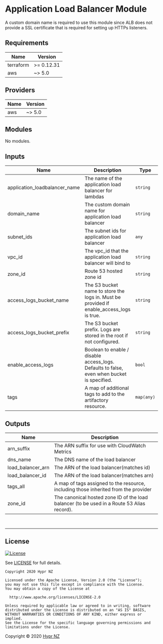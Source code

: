 <!-- BEGIN_TF_DOCS -->
# Application Load Balancer Module

A custom domain name is required to use this module since ALB does not provide a SSL certificate that is required for setting up HTTPs listeners.

## Requirements

| Name | Version |
|------|---------|
| terraform | >= 0.12.31 |
| aws | ~> 5.0 |

## Providers

| Name | Version |
|------|---------|
| aws | ~> 5.0 |

## Modules

No modules.

## Inputs

| Name | Description | Type | Default | Required |
|------|-------------|------|---------|:--------:|
| application_loadbalancer_name | The name of the application load balancer for lambdas | `string` | n/a | yes |
| domain_name | The custom domain name for application load balancer | `string` | n/a | yes |
| subnet_ids | The subnet ids for application load balancer | `any` | n/a | yes |
| vpc_id | The vpc_id that the application load balancer will bind to | `string` | n/a | yes |
| zone_id | Route 53 hosted zone id | `string` | n/a | yes |
| access_logs_bucket_name | The S3 bucket name to store the logs in. Must be provided if enable_access_logs is true. | `string` | `""` | no |
| access_logs_bucket_prefix | The S3 bucket prefix. Logs are stored in the root if not configured. | `string` | `""` | no |
| enable_access_logs | Boolean to enable / disable access_logs. Defaults to false, even when bucket is specified. | `bool` | `false` | no |
| tags | A map of additional tags to add to the artifactory resource. | `map(any)` | `{}` | no |

## Outputs

| Name | Description |
|------|-------------|
| arn_suffix | The ARN suffix for use with CloudWatch Metrics |
| dns_name | The DNS name of the load balancer |
| load_balancer_arn | The ARN of the load balancer(matches id) |
| load_balancer_id | The ARN of the load balancer(matches arn) |
| tags_all | A map of tags assigned to the resource, including those inherited from the provider |
| zone_id | The canonical hosted zone ID of the load balancer (to be used in a Route 53 Alias record). |

<br/>

---
## License

[![License](https://img.shields.io/badge/License-Apache%202.0-blue.svg)](https://opensource.org/licenses/Apache-2.0)

See [LICENSE](LICENSE) for full details.

```
Copyright 2020 Hypr NZ

Licensed under the Apache License, Version 2.0 (the "License");
you may not use this file except in compliance with the License.
You may obtain a copy of the License at

  http://www.apache.org/licenses/LICENSE-2.0

Unless required by applicable law or agreed to in writing, software
distributed under the License is distributed on an "AS IS" BASIS,
WITHOUT WARRANTIES OR CONDITIONS OF ANY KIND, either express or implied.
See the License for the specific language governing permissions and
limitations under the License.
```

Copyright &copy; 2020 [Hypr NZ](https://www.hypr.nz/)
<!-- END_TF_DOCS -->